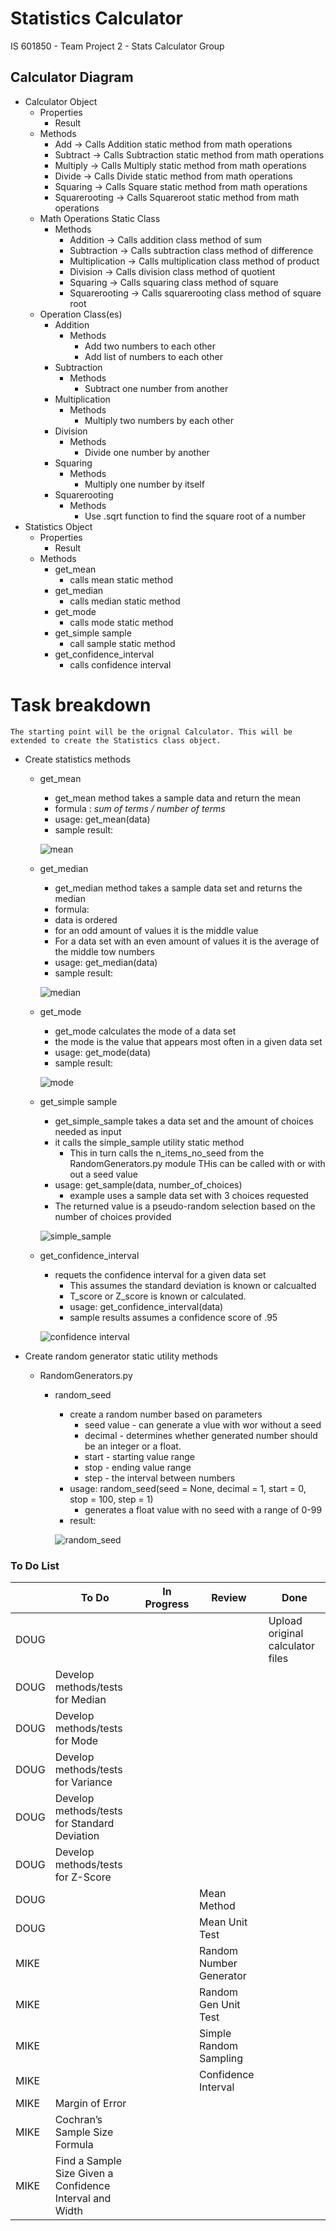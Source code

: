 # Statistics Calculator
IS 601850 - Team Project 2 - Stats Calculator Group

## Calculator Diagram
* Calculator Object
    * Properties
        * Result
    * Methods
        * Add -> Calls Addition static method from math operations
        * Subtract -> Calls Subtraction static method from math operations
        * Multiply -> Calls Multiply static method from math operations
        * Divide -> Calls Divide static method from math operations
        * Squaring -> Calls Square static method from math operations
        * Squarerooting -> Calls Squareroot static method from math operations
    * Math Operations Static Class
        * Methods
            * Addition -> Calls addition class method of sum
            * Subtraction -> Calls subtraction class method of difference
            * Multiplication -> Calls multiplication class method of product
            * Division -> Calls division class method of quotient
            * Squaring -> Calls squaring class method of square
            * Squarerooting -> Calls squarerooting class method of square root
    * Operation Class(es)
        * Addition
            * Methods
                * Add two numbers to each other
                * Add list of numbers to each other
        * Subtraction
            * Methods
                * Subtract one number from another
        * Multiplication
            * Methods
                * Multiply two numbers by each other
        * Division
            * Methods
                * Divide one number by another
        * Squaring
            * Methods
                * Multiply one number by itself
        * Squarerooting
            * Methods
                * Use .sqrt function to find the square root of a number
* Statistics Object 
	* Properties	
		* Result
	* Methods 
	    * get_mean
	        * calls mean static method
	    * get_median
	        * calls median static method
	    * get_mode
	        * calls mode static method
	    * get_simple sample
	        * call sample static method
	    * get_confidence_interval
	        * calls confidence interval
# Task breakdown

    The starting point will be the orignal Calculator. This will be extended to create the Statistics class object.
    
* Create statistics methods
    * get_mean
        * get_mean method takes a sample data and return the mean
        * formula : _sum of terms / number of terms_
        * usage: get_mean(data) 
        * sample result:
        
        ![mean](/images/mean.PNG)  
    * get_median 
       * get_median method takes a sample data set and returns the median
       * formula: 
       * data is ordered
       * for an odd amount of values it is the middle value
       * For a data set with an even amount of values it is the average of the middle tow numbers
       * usage: get_median(data)
       * sample result:
       
       ![median](/images/median.PNG) 
    * get_mode
        * get_mode calculates the mode of a data set
        * the mode is the value that appears most often in a given data set
        * usage: get_mode(data)
        * sample result: 
        
        ![mode](/images/mode.PNG)
    * get_simple sample
       * get_simple_sample takes a data set and the amount of choices needed as input
       * it calls the simple_sample utility static method
         * This in turn calls the n_items_no_seed from the RandomGenerators.py module
            THis can be called with or with out a seed value
       * usage: get_sample(data, number_of_choices)
            * example uses a sample data set with 3 choices requested      
       * The returned value is a pseudo-random selection based on the number of choices provided           
       
       ![simple_sample](/images/simple_sample.PNG)
       
    * get_confidence_interval
      * requets the confidence interval for a given data set
        * This assumes the standard deviation is known or calcualted
        * T_score or Z_score is known or calculated.
        * usage: get_confidence_interval(data)
        * sample results assumes a confidence score of .95
        
      ![confidence interval](/images/confidence_interval.PNG)
      
* Create random generator static utility methods
    * RandomGenerators.py
        * random_seed 
            * create a random number based on parameters
                * seed value - can generate a vlue with wor without a seed
                * decimal - determines whether generated number should be an integer or a float.
                * start - starting value range
                * stop - ending value range
                * step - the interval between numbers 
            * usage: random_seed(seed = None, decimal = 1, start = 0, stop = 100, step = 1)
                * generates a float value with no seed with a range of 0-99
            * result:
            
            ![random_seed](/images/random_seed.PNG)
        
         
	       
	                
	
 
### To Do List
| | To Do | In Progress | Review | Done |
|---|---|---|---|---|
| DOUG | | | | Upload original calculator files |
| DOUG | Develop methods/tests for Median | | |
| DOUG | Develop methods/tests for Mode | | |
| DOUG | Develop methods/tests for Variance | | |
| DOUG | Develop methods/tests for Standard Deviation | | |
| DOUG | Develop methods/tests for Z-Score | | |
| DOUG | | | Mean Method |
| DOUG | | | Mean Unit Test
| MIKE | | | Random Number Generator |
| MIKE | | | Random Gen Unit Test |
| MIKE | | | Simple Random Sampling|
| MIKE | | |Confidence Interval |
| MIKE |Margin of Error | | |
| MIKE |Cochran’s Sample Size Formula | | |
| MIKE |Find a Sample Size Given a Confidence Interval and Width | | |


